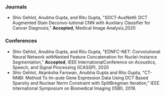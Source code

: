 <h3>Journals</h3>
<ul>
<li>Shiv Gehlot, Anubha Gupta, and Ritu Gupta, "SDCT-AuxNetθ: DCT Augmented Stain Deconvo-lutional CNN with Auxiliary Classifier for Cancer Diagnosis," <strong>Accepted</strong>, Medical Image Analysis,2020 </li>
</ul>

<h3>Conferences</h3>
<ul>
<li>Shiv Gehlot, Anubha Gupta, and Ritu Gupta, "EDNFC-NET: Convolutional Neural Network withNested Feature Concatenation for Nuclei-Instance Segmentation," <strong>Accepted</strong>, IEEE InternationalConference on Acoustics, Speech, and Signal Processing (ICASSP), 2020</li>
<li> Shiv  Gehlot,  Akanksha  Farswan,  Anubha  Gupta  and  Ritu  Gupta,  "CT-NNBI:  Method  To  Im-pute Gene Expression Data Using DCT Based Sparsity and Nuclear Norm Constraint with SplitBregman Iteration," IEEE International Symposium on Biomedical Imaging (ISBI), 2019.</li>
</ul>
